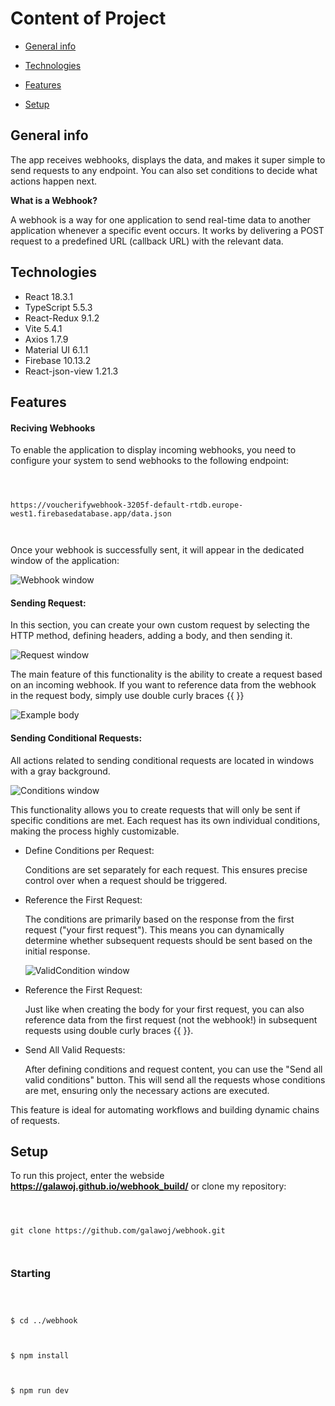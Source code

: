 # Content of Project

- [General info](#general-info)

- [Technologies](#technologies)

- [Features](#features)

- [Setup](#setup)

## General info

The app receives webhooks, displays the data, and makes it super simple to send requests to any endpoint. You can also set conditions to decide what actions happen next.

<b>What is a Webhook?</b>

A webhook is a way for one application to send real-time data to another application whenever a specific event occurs. It works by delivering a POST request to a predefined URL (callback URL) with the relevant data.

## Technologies

<ul>

<li>React 18.3.1</li>

<li>TypeScript 5.5.3</li>

<li>React-Redux 9.1.2</li>

<li>Vite 5.4.1</li>

<li>Axios 1.7.9</li>

<li>Material UI 6.1.1</li>

<li>Firebase 10.13.2</li>

<li>React-json-view 1.21.3</li>

</ul>

## Features

#### Reciving Webhooks

To enable the application to display incoming webhooks, you need to configure your system to send webhooks to the following endpoint:

```



https://voucherifywebhook-3205f-default-rtdb.europe-west1.firebasedatabase.app/data.json



```

Once your webhook is successfully sent, it will appear in the dedicated window of the application:

![Webhook window](./images/webhook.jpg)

#### Sending Request:

In this section, you can create your own custom request by selecting the HTTP method, defining headers, adding a body, and then sending it.

![Request window](./images/request.jpg)

The main feature of this functionality is the ability to create a request based on an incoming webhook. If you want to reference data from the webhook in the request body, simply use double curly braces {{ }}

![Example body](./images/body.jpg)

#### Sending Conditional Requests:

All actions related to sending conditional requests are located in windows with a gray background.

![Conditions window](./images/conditions.jpg)

This functionality allows you to create requests that will only be sent if specific conditions are met. Each request has its own individual conditions, making the process highly customizable.

<ul>

<li>Define Conditions per Request:

Conditions are set separately for each request. This ensures precise control over when a request should be triggered.

</li>

<li>Reference the First Request:

The conditions are primarily based on the response from the first request ("your first request"). This means you can dynamically determine whether subsequent requests should be sent based on the initial response.

![ValidCondition window](./images/validCondition.jpg)

</li>

<li>Reference the First Request:

Just like when creating the body for your first request, you can also reference data from the first request (not the webhook!) in subsequent requests using double curly braces {{ }}.

</li>

<li>Send All Valid Requests:

After defining conditions and request content, you can use the "Send all valid conditions" button. This will send all the requests whose conditions are met, ensuring only the necessary actions are executed.

</li>

</ul>

This feature is ideal for automating workflows and building dynamic chains of requests.

## Setup

To run this project, enter the webside <b>https://galawoj.github.io/webhook_build/</b> or clone my repository:

```



git clone https://github.com/galawoj/webhook.git



```

### Starting

```



$ cd ../webhook



$ npm install



$ npm run dev



```
